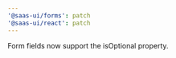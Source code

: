 ```yaml
---
'@saas-ui/forms': patch
'@saas-ui/react': patch
---
```


Form fields now support the isOptional property.
